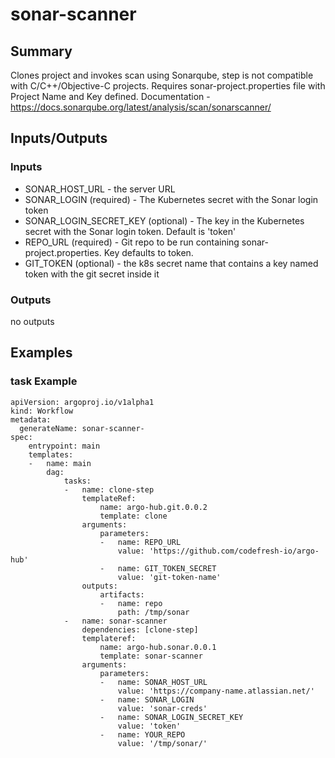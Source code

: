 # sonar-scanner

## Summary
Clones project and invokes scan using Sonarqube, step is not compatible with C/C++/Objective-C projects. Requires sonar-project.properties file with Project Name and Key defined. Documentation - https://docs.sonarqube.org/latest/analysis/scan/sonarscanner/

## Inputs/Outputs

### Inputs
* SONAR_HOST_URL - the server URL
* SONAR_LOGIN (required) - The Kubernetes secret with the Sonar login token
* SONAR_LOGIN_SECRET_KEY (optional) - The key in the Kubernetes secret with the Sonar login token. Default is 'token'
* REPO_URL (required) - Git repo to be run containing sonar-project.properties. Key defaults to token.
* GIT_TOKEN (optional) - the k8s secret name that contains a key named token with the git secret inside it

### Outputs
no outputs

## Examples

### task Example
```
apiVersion: argoproj.io/v1alpha1
kind: Workflow
metadata:
  generateName: sonar-scanner-
spec:
    entrypoint: main
    templates:
    -   name: main
        dag:
            tasks:
            -   name: clone-step
                templateRef:
                    name: argo-hub.git.0.0.2
                    template: clone
                arguments:
                    parameters:
                    -   name: REPO_URL
                        value: 'https://github.com/codefresh-io/argo-hub'
                    -   name: GIT_TOKEN_SECRET
                        value: 'git-token-name'
                outputs:
                    artifacts:
                    -   name: repo
                        path: /tmp/sonar
            -   name: sonar-scanner
                dependencies: [clone-step]
                templateref:
                    name: argo-hub.sonar.0.0.1
                    template: sonar-scanner
                arguments:
                    parameters:
                    -   name: SONAR_HOST_URL
                        value: 'https://company-name.atlassian.net/'
                    -   name: SONAR_LOGIN
                        value: 'sonar-creds'
                    -   name: SONAR_LOGIN_SECRET_KEY
                        value: 'token'
                    -   name: YOUR_REPO
                        value: '/tmp/sonar/'
```
